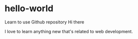 # hello-world
Learn to use Github repository
Hi there

I love to learn anything new that's related to web development.
